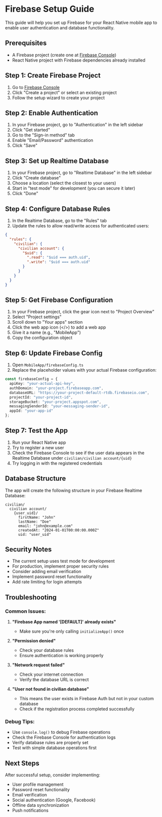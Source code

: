 # Firebase Setup Guide

This guide will help you set up Firebase for your React Native mobile app to enable user authentication and database functionality.

## Prerequisites

- A Firebase project (create one at [Firebase Console](https://console.firebase.google.com/))
- React Native project with Firebase dependencies already installed

## Step 1: Create Firebase Project

1. Go to [Firebase Console](https://console.firebase.google.com/)
2. Click "Create a project" or select an existing project
3. Follow the setup wizard to create your project

## Step 2: Enable Authentication

1. In your Firebase project, go to "Authentication" in the left sidebar
2. Click "Get started"
3. Go to the "Sign-in method" tab
4. Enable "Email/Password" authentication
5. Click "Save"

## Step 3: Set up Realtime Database

1. In your Firebase project, go to "Realtime Database" in the left sidebar
2. Click "Create database"
3. Choose a location (select the closest to your users)
4. Start in "test mode" for development (you can secure it later)
5. Click "Done"

## Step 4: Configure Database Rules

1. In the Realtime Database, go to the "Rules" tab
2. Update the rules to allow read/write access for authenticated users:

```json
{
  "rules": {
    "civilian": {
      "civilian account": {
        "$uid": {
          ".read": "$uid === auth.uid",
          ".write": "$uid === auth.uid"
        }
      }
    }
  }
}
```

## Step 5: Get Firebase Configuration

1. In your Firebase project, click the gear icon next to "Project Overview"
2. Select "Project settings"
3. Scroll down to "Your apps" section
4. Click the web app icon (</>) to add a web app
5. Give it a name (e.g., "MobileApp")
6. Copy the configuration object

## Step 6: Update Firebase Config

1. Open `MobileApp/firebaseConfig.ts`
2. Replace the placeholder values with your actual Firebase configuration:

```typescript
const firebaseConfig = {
  apiKey: "your-actual-api-key",
  authDomain: "your-project.firebaseapp.com",
  databaseURL: "https://your-project-default-rtdb.firebaseio.com",
  projectId: "your-project-id",
  storageBucket: "your-project.appspot.com",
  messagingSenderId: "your-messaging-sender-id",
  appId: "your-app-id"
};
```

## Step 7: Test the App

1. Run your React Native app
2. Try to register a new user
3. Check the Firebase Console to see if the user data appears in the Realtime Database under `civilian/civilian account/{uid}`
4. Try logging in with the registered credentials

## Database Structure

The app will create the following structure in your Firebase Realtime Database:

```
civilian/
  civilian account/
    {user_uid}/
      firstName: "John"
      lastName: "Doe"
      email: "john@example.com"
      createdAt: "2024-01-01T00:00:00.000Z"
      uid: "user_uid"
```

## Security Notes

- The current setup uses test mode for development
- For production, implement proper security rules
- Consider adding email verification
- Implement password reset functionality
- Add rate limiting for login attempts

## Troubleshooting

### Common Issues:

1. **"Firebase App named '[DEFAULT]' already exists"**
   - Make sure you're only calling `initializeApp()` once

2. **"Permission denied"**
   - Check your database rules
   - Ensure authentication is working properly

3. **"Network request failed"**
   - Check your internet connection
   - Verify the database URL is correct

4. **"User not found in civilian database"**
   - This means the user exists in Firebase Auth but not in your custom database
   - Check if the registration process completed successfully

### Debug Tips:

- Use `console.log()` to debug Firebase operations
- Check the Firebase Console for authentication logs
- Verify database rules are properly set
- Test with simple database operations first

## Next Steps

After successful setup, consider implementing:

- User profile management
- Password reset functionality
- Email verification
- Social authentication (Google, Facebook)
- Offline data synchronization
- Push notifications
